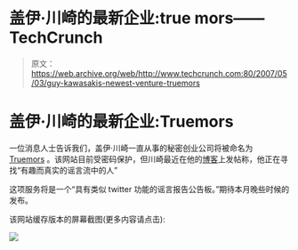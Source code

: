 # 盖伊·川崎的最新企业:true mors——TechCrunch

> 原文：<https://web.archive.org/web/http://www.techcrunch.com:80/2007/05/03/guy-kawasakis-newest-venture-truemors>

# 盖伊·川崎的最新企业:Truemors

一位消息人士告诉我们，盖伊·川崎一直从事的秘密创业公司将被命名为 [Truemors](https://web.archive.org/web/20220629004152/http://www.truemors.com/) 。该网站目前受密码保护，但川崎最近在他的[博客](https://web.archive.org/web/20220629004152/http://blog.guykawasaki.com/2007/04/help_wanted.html)上发帖称，他正在寻找“有趣而真实的谣言流中的人”

这项服务将是一个“具有类似 twitter 功能的谣言报告公告板。”期待本月晚些时候的发布。

该网站缓存版本的屏幕截图(更多内容请点击):

![](img/52a5459819c704c56828001ef23a45b2.png)